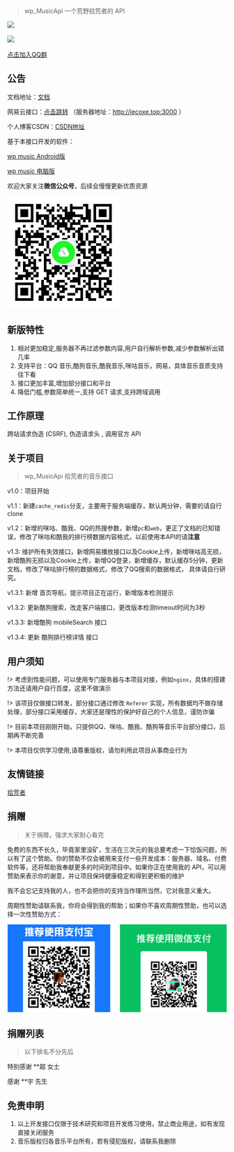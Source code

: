 > wp_MusicApi 一个荒野拾荒者的 API 



![](https://img.shields.io/badge/最新版本-v1.3.4-green)


[![](https://img.shields.io/badge/QQ群1-922193759-green)](https://jq.qq.com/?_wv=1027&k=3USa76OC)



[点击加入QQ群](https://jq.qq.com/?_wv=1027&k=3USa76OC)

## 公告

文档地址：[文档](https://github-zc.github.io/wp_MusicApi/)

网易云接口：[点击跳转](https://binaryify.github.io/NeteaseCloudMusicApi/)		（服务器地址：http://iecoxe.top:3000 ）

个人博客CSDN：[CSDN地址](https://blog.csdn.net/weixin_44358443?type=blog)

基于本接口开发的软件：

[wp music Android版](https://blog.iecoxe.top/2021/03/07/7/)

[wp music 电脑版](https://github.com/GitHub-ZC/Wp_music/releases)



欢迎大家关注**微信公众号**，后续会慢慢更新优质资源

![请关注一下公众号，每天有精彩资源推送](.\请关注一下公众号，每天有精彩资源推送.jpg)

## 新版特性

1. 相对更加稳定,服务器不再过滤参数内容,用户自行解析参数,减少参数解析出错几率
2. 支持平台：QQ 音乐,酷狗音乐,酷我音乐,咪咕音乐，网易，具体音乐音质支持往下看
3. 接口更加丰富,增加部分接口和平台
4. 降低门槛,参数简单统一,支持 GET 请求,支持跨域调用



## 工作原理

跨站请求伪造 (CSRF), 伪造请求头 , 调用官方 API



## 关于项目

> wp_MusicApi 拾荒者的音乐接口

v1.0：项目开始

v1.1：新建`cache_redis`分支，主要用于服务端缓存，默认两分钟，需要的请自行clone

v1.2：新增的咪咕、酷我、QQ的热搜参数，新增`pc`和`web`，更正了文档的已知错误，修改了咪咕和酷我的排行榜数据内容格式，以前使用本API的请**注意**

v1.3:  维护所有失效接口，新增网易播放接口以及Cookie上传，新增咪咕高无损，新增酷狗无损以及Cookie上传，新增QQ登录，新增缓存，默认缓存5分钟，更新文档，修改了咪咕排行榜的数据格式，修改了QQ搜索的数据格式， 具体请自行研究。

v1.3.1: 新增 首页导航，提示项目正在运行，新增版本检测提示

v1.3.2: 更新酷狗搜索，改走客户端接口，更改版本检测timeout时间为3秒

v1.3.3: 新增酷狗 mobileSearch 接口

v1.3.4: 更新 酷狗排行榜详情 接口



## 用户须知

!> 考虑到性能问题，可以使用专门服务器与本项目对接，例如`nginx`，具体的搭建方法还请用户自行百度，这里不做演示

!> 该项目仅做接口转发，部分接口通过修改 `Referer` 实现，所有数据均不做存储处理，部分接口采用缓存，大家还是理性的保护好自己的个人信息，谨防诈骗

!> 目前本项目刚刚开始，只提供QQ、咪咕、酷我、酷狗等音乐平台部分接口，后期再不断完善

!> 本项目仅供学习使用,请尊重版权，请勿利用此项目从事商业行为



## 友情链接

[拾荒者](https://blog.iecoxe.top)



## 捐赠

> 关于捐赠，强求大家耐心看完

免费的东西不长久，毕竟家里没矿，生活在三次元的我总要考虑一下恰饭问题，所以有了这个赞助。你的赞助不仅会被用来支付一些开发成本：服务器、域名、付费软件等，还将帮助我奉献更多的时间到项目中。如果你正在使用我的 API，可以用赞助来表示你的谢意，并让项目保持健康稳定和得到更积极的维护

我不会忘记支持我的人，也不会把你的支持当作理所当然，它对我意义重大。

周期性赞助请联系我，你将会得到我的帮助；如果你不喜欢周期性赞助，也可以选择一次性赞助方式：

![支付宝、微信](./1660899340003.jpg)



## 捐赠列表

> 以下排名不分先后

特别感谢 **超 女士

感谢 **宇 先生



## 免责申明

1. 以上开发接口仅限于技术研究和项目开发练习使用，禁止商业用途，如有发现直接关闭服务
2. 音乐版权归各音乐平台所有，若有侵犯版权，请联系我删除

